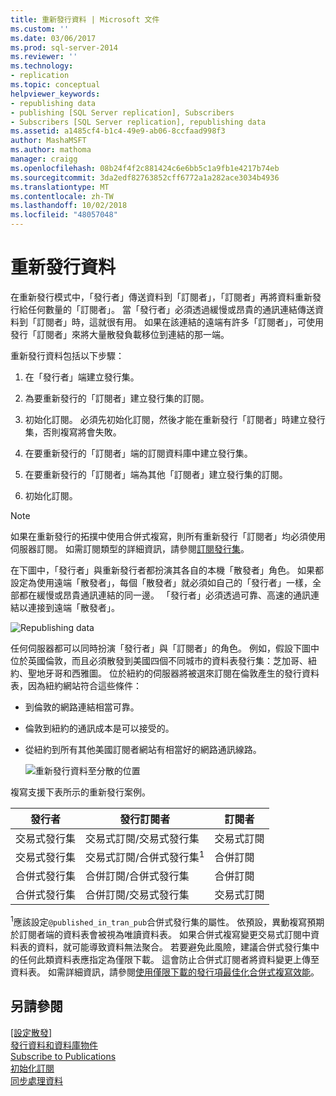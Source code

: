 ```yaml
---
title: 重新發行資料 | Microsoft 文件
ms.custom: ''
ms.date: 03/06/2017
ms.prod: sql-server-2014
ms.reviewer: ''
ms.technology:
- replication
ms.topic: conceptual
helpviewer_keywords:
- republishing data
- publishing [SQL Server replication], Subscribers
- Subscribers [SQL Server replication], republishing data
ms.assetid: a1485cf4-b1c4-49e9-ab06-8ccfaad998f3
author: MashaMSFT
ms.author: mathoma
manager: craigg
ms.openlocfilehash: 08b24f4f2c881424c6e6bb5c1a9fb1e4217b74eb
ms.sourcegitcommit: 3da2edf82763852cff6772a1a282ace3034b4936
ms.translationtype: MT
ms.contentlocale: zh-TW
ms.lasthandoff: 10/02/2018
ms.locfileid: "48057048"
---
```

# <a name="republish-data"></a>重新發行資料
  在重新發行模式中，「發行者」傳送資料到「訂閱者」，「訂閱者」再將資料重新發行給任何數量的「訂閱者」。 當「發行者」必須透過緩慢或昂貴的通訊連結傳送資料到「訂閱者」時，這就很有用。 如果在該連結的遠端有許多「訂閱者」，可使用發行「訂閱者」來將大量散發負載移位到連結的那一端。  
  
 重新發行資料包括以下步驟：  
  
1.  在「發行者」端建立發行集。  
  
2.  為要重新發行的「訂閱者」建立發行集的訂閱。  
  
3.  初始化訂閱。 必須先初始化訂閱，然後才能在重新發行「訂閱者」時建立發行集，否則複寫將會失敗。  
  
4.  在要重新發行的「訂閱者」端的訂閱資料庫中建立發行集。  
  
5.  在要重新發行的「訂閱者」端為其他「訂閱者」建立發行集的訂閱。  
  
6.  初始化訂閱。  
  
> [!NOTE]  
>  如果在重新發行的拓撲中使用合併式複寫，則所有重新發行「訂閱者」均必須使用伺服器訂閱。 如需訂閱類型的詳細資訊，請參閱[訂閱發行集](subscribe-to-publications.md)。  
  
 在下圖中，「發行者」與重新發行者都扮演其各自的本機「散發者」角色。 如果都設定為使用遠端「散發者」，每個「散發者」就必須如自己的「發行者」一樣，全部都在緩慢或昂貴通訊連結的同一邊。 「發行者」必須透過可靠、高速的通訊連結以連接到遠端「散發者」。  
  
 ![Republishing data](media/repl-06a.gif "Republishing data")  
  
 任何伺服器都可以同時扮演「發行者」與「訂閱者」的角色。 例如，假設下圖中位於英國倫敦，而且必須散發到美國四個不同城市的資料表發行集：芝加哥、紐約、聖地牙哥和西雅圖。 位於紐約的伺服器將被選來訂閱在倫敦產生的發行資料表，因為紐約網站符合這些條件：  
  
-   到倫敦的網路連結相當可靠。  
  
-   倫敦到紐約的通訊成本是可以接受的。  
  
-   從紐約到所有其他美國訂閱者網站有相當好的網路通訊線路。  
  
     ![重新發行資料至分散的位置](media/repl-06.gif "重新發行資料至分散的位置")  
  
 複寫支援下表所示的重新發行案例。  
  
|發行者|發行訂閱者|訂閱者|  
|---------------|---------------------------|----------------|  
|交易式發行集|交易式訂閱/交易式發行集|交易式訂閱|  
|交易式發行集|交易式訂閱/合併式發行集<sup>1</sup>|合併訂閱|  
|合併式發行集|合併訂閱/合併式發行集|合併訂閱|  
|合併式發行集|合併訂閱/交易式發行集|交易式訂閱|  
  
 <sup>1</sup>應該設定`@published_in_tran_pub`合併式發行集的屬性。 依預設，異動複寫預期於訂閱者端的資料表會被視為唯讀資料表。 如果合併式複寫變更交易式訂閱中資料表的資料，就可能導致資料無法聚合。 若要避免此風險，建議合併式發行集中的任何此類資料表應指定為僅限下載。 這會防止合併式訂閱者將資料變更上傳至資料表。 如需詳細資訊，請參閱[使用僅限下載的發行項最佳化合併式複寫效能](merge/optimize-merge-replication-performance-with-download-only-articles.md)。  
  
## <a name="see-also"></a>另請參閱  
 [[設定散發]](configure-distribution.md)   
 [發行資料和資料庫物件](publish/publish-data-and-database-objects.md)   
 [Subscribe to Publications](subscribe-to-publications.md)   
 [初始化訂閱](initialize-a-subscription.md)   
 [同步處理資料](synchronize-data.md)  
  
  
